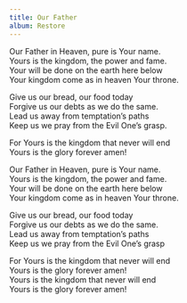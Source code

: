 ```yaml
---
title: Our Father
album: Restore
---
```

Our Father in Heaven, pure is Your name.  
Yours is the kingdom, the power and fame.  
Your will be done on the earth here below  
Your kingdom come as in heaven Your throne.  

Give us our bread, our food today  
Forgive us our debts as we do the same.  
Lead us away from temptation’s paths  
Keep us we pray from the Evil One’s grasp.  

For Yours is the kingdom that never will end  
Yours is the glory forever amen!  

Our Father in Heaven, pure is Your name.  
Yours is the kingdom, the power and fame.  
Your will be done on the earth here below  
Your kingdom come as in heaven Your throne.  

Give us our bread, our food today  
Forgive us our debts as we do the same.  
Lead us away from temptation’s paths  
Keep us we pray from the Evil One’s grasp  

For Yours is the kingdom that never will end  
Yours is the glory forever amen!  
Yours is the kingdom that never will end  
Yours is the glory forever amen!  